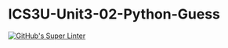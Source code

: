 # ICS3U-Unit3-02-Python-Guess

[![GitHub's Super Linter](https://github.com/haokai-li/ICS3U-Unit3-02-Python-Guess/workflows/GitHub's%20Super%20Linter/badge.svg)](https://github.com/haokai-li/ICS3U-Unit3-02-Python-Guess/actions)
